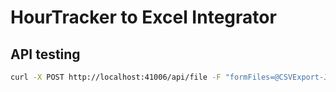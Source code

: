 # HourTracker to Excel Integrator

## API testing
``` bash
curl -X POST http://localhost:41006/api/file -F "formFiles=@CSVExport-Jet2com.csv" -H "Content-Type: multipart/form-data"
```
